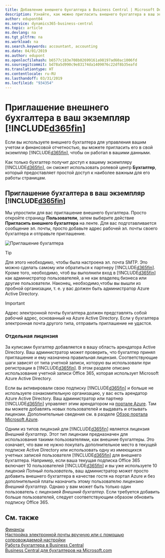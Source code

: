 ```yaml
---
title: Добавление внешнего бухгалтера в Business Central | Microsoft Docs
description: Узнайте, как можно пригласить внешнего бухгалтера в ваш экземпляр Business Central.
author: edupont04
ms.service: dynamics365-business-central
ms.topic: article
ms.devlang: na
ms.tgt_pltfrm: na
ms.workload: na
ms.search.keywords: accountant, accounting
ms.date: 04/01/2019
ms.author: edupont
ms.openlocfilehash: b6577c183e708b02699161a98197ad60ac1006fd
ms.sourcegitcommit: bd78a5d990c9e83174da1409076c22df8b35eafd
ms.translationtype: HT
ms.contentlocale: ru-RU
ms.lasthandoff: 03/31/2019
ms.locfileid: "934354"
---
```

# <a name="inviting-your-external-accountant-to-your-included365finincludesd365finmdmd"></a>Приглашение внешнего бухгалтера в ваш экземпляр [!INCLUDE[d365fin](includes/d365fin_md.md)]
Если вы используете внешнего бухгалтера для управления вашим учетом и финансовой отчетностью, вы можете пригласить его в свой экземпляр [!INCLUDE[d365fin](includes/d365fin_md.md)], чтобы он работал в вашими данными.

Как только бухгалтер получит доступ к вашему экземпляру [!INCLUDE[d365fin](includes/d365fin_md.md)], он сможет использовать ролевой центр **Бухгалтер**, который предоставляет простой доступ к наиболее важным для его работы страницам.  

## <a name="invite-your-accountant-to-your-included365finincludesd365finmdmd"></a>Приглашение бухгалтера в ваш экземпляр [!INCLUDE[d365fin](includes/d365fin_md.md)]

Мы упростили для вас приглашение внешнего бухгалтера. Просто откройте страницу **Пользователи**, затем выберите действие **Пригласить внешнего бухгалтера** на ленте. Для вас подготавливается сообщение эл. почты, просто добавьте адрес рабочей эл. почты своего бухгалтера и отправьте приглашение.  

![Приглашение бухгалтера](./media/finance-invite-accountant/invite-accountant.png)

> [!TIP]  
>  Для этого необходимо, чтобы была настроена эл. почта SMTP. Это можно сделать самому или обратиться к партнеру [!INCLUDE[d365fin](includes/d365fin_md.md)]. Кроме того, необходимо, чтоб вы выполнили вход в [!INCLUDE[d365fin](includes/d365fin_md.md)] как администратор пользователей, а не как владелец бизнеса или другие пользователи. Наконец, необходимо,чтобы вы вышли из пробной организации, т. е. у вас должен быть администратор Azure Active Directory.  

> [!IMPORTANT]  
> Адрес электронной почты бухгалтера должен представлять собой рабочий адрес, основанный на Azure Active Directory. Если у бухгалтера электронная почта другого типа, отправить приглашение не удастся.  

### <a name="separate-license"></a>Отдельная лицензия
За кулисами бухгалтер добавляется в вашу область арендатора Active Directory. Ваш администратор может проверить, что бухгалтер принял приглашение и ему назначена правильная лицензия. Соответствующие шаги зависят от типа учетной записи, которую вы использовали при регистрации в [!INCLUDE[d365fin](includes/d365fin_md.md)]. В этом разделе описано использование учетной записи Office 365, которая использует Microsoft Azure Active Directory.  

Если вы активировали свою подписку [!INCLUDE[d365fin](includes/d365fin_md.md)] и больше не используете ознакомительную организацию, у вас есть арендатор Azure Active Directory. Ваш администратор или партнер [!INCLUDE[d365fin](includes/d365fin_md.md)] управляет этим арендатором на [портале Azure](https://portal.azure.com). Там вы можете добавлять новых пользователей и выдавать и отзывать лицензии. Дополнительные сведения см. в разделе [Обзор портала Microsoft Azure](https://docs.microsoft.com/en-us/azure/azure-portal-overview).  

Одним из типов лицензий для [!INCLUDE[d365fin](includes/d365fin_md.md)] является лицензия *Внешний бухгалтер*. Этот тип лицензии предназначен для использования такими пользователями, как внешние бухгалтеры. Это означает, что вам не нужно покупать дополнительное место в текущей подписке Active Directory или использовать одну из имеющихся учетных записей пользователя [!INCLUDE[d365fin](includes/d365fin_md.md)] для внешнего бухгалтера. Например, если ваша текущая подписка Office 365 включает 10 пользователей [!INCLUDE[d365fin](includes/d365fin_md.md)] и вы уже используете 10 лицензий *Полный пользователь*, ваш администратор может просто добавить внешнего бухгалтера в качестве гостя на портал Azure и без дополнительной платы назначить этому пользователю лицензию *Внешний бухгалтер*. Однако у вам может быть только один пользователь с лицензией *Внешний бухгалтер*. Если требуется добавить больше пользователей, следует соответствующим образом обновить подписку Office 365.  

## <a name="see-also"></a>См. также
[Финансы](finance.md)  
[Настройка электронной почты вручную или с помощью сопровождаемой настройки](admin-how-setup-email.md)  
[Работа бухгалтера в Business Central](finance-accounting.md)  
[Business Central для бухгалтеров на Microsoft.com](https://www.microsoft.com/en-us/dynamics365/financial-insights-for-accountants)  

